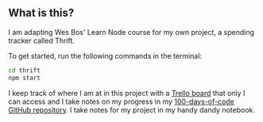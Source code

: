 ## What is this?

I am adapting Wes Bos' Learn Node course for my own project, a spending tracker called Thrift.

To get started, run the following commands in the terminal:

```bash
cd thrift
npm start
```

I keep track of where I am at in this project with a [Trello board](https://trello.com/b/g7iGaI8T) that only I can access and I take notes on my progress in my [100-days-of-code GitHub repository](https://github.com/smwarsh/100-days-of-code). I take notes for my project in my handy dandy notebook.